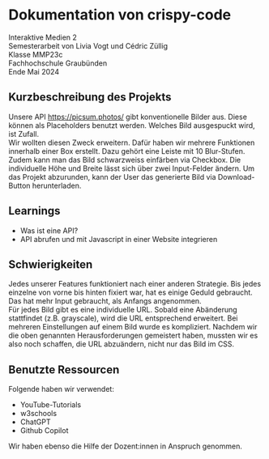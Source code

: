 # Dokumentation von crispy-code
Interaktive Medien 2<br>
Semesterarbeit von Livia Vogt und Cédric Züllig<br>
Klasse MMP23c<br>
Fachhochschule Graubünden<br>
Ende Mai 2024<br>

## Kurzbeschreibung des Projekts

Unsere API https://picsum.photos/ gibt konventionelle Bilder aus. Diese können als Placeholders benutzt werden. Welches Bild ausgespuckt wird, ist Zufall.<br>
Wir wollten diesen Zweck erweitern. Dafür haben wir mehrere Funktionen innerhalb einer Box erstellt. Dazu gehört eine Leiste mit 10 Blur-Stufen. Zudem kann man das Bild schwarzweiss einfärben via Checkbox. Die individuelle Höhe und Breite lässt sich über zwei Input-Felder ändern. Um das Projekt abzurunden, kann der User das generierte Bild via Download-Button herunterladen. 

## Learnings

- Was ist eine API?
- API abrufen und mit Javascript in einer Website integrieren

## Schwierigkeiten

Jedes unserer Features funktioniert nach einer anderen Strategie. Bis jedes einzelne von vorne bis hinten fixiert war, hat es einige Geduld gebraucht. Das hat mehr Input gebraucht, als Anfangs angenommen.<br>
Für jedes Bild gibt es eine individuelle URL. Sobald eine Abänderung stattfindet (z.B. grayscale), wird die URL entsprechend erweitert. Bei mehreren Einstellungen auf einem Bild wurde es kompliziert. Nachdem wir die oben genannten Herausforderungen gemeistert haben, mussten wir es also noch schaffen, die URL abzuändern, nicht nur das Bild im CSS. 

## Benutzte Ressourcen

Folgende haben wir verwendet:
- YouTube-Tutorials
- w3schools
- ChatGPT
- Github Copilot

Wir haben ebenso die Hilfe der Dozent:innen in Anspruch genommen.